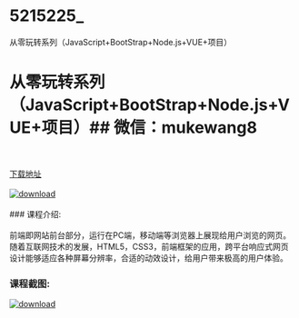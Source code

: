 # 5215225_
从零玩转系列（JavaScript+BootStrap+Node.js+VUE+项目）
# 从零玩转系列（JavaScript+BootStrap+Node.js+VUE+项目）## 微信：mukewang8
<br/></br>[下载地址](http://www.36tz.cn/article/5215225 "下载地址")
<br/></br>[![download](http://36tz.cn/muke_img/2020_09_1-20-300x185.png "下载地址")](http://www.36tz.cn/article/5215225 "下载地址")
<br/></br>### 课程介绍:<br/></br>前端即网站前台部分，运行在PC端，移动端等浏览器上展现给用户浏览的网页。随着互联网技术的发展，HTML5，CSS3，前端框架的应用，跨平台响应式网页设计能够适应各种屏幕分辨率，合适的动效设计，给用户带来极高的用户体验。

### 课程截图:
[![download](http://36tz.cn/muke_img/2020_09_2-19.png "下载地址")](http://www.36tz.cn/article/5215225 "下载地址")

